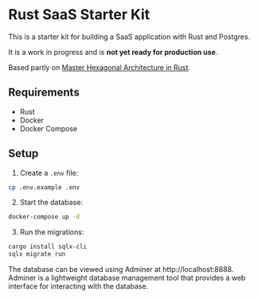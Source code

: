 # Rust SaaS Starter Kit

This is a starter kit for building a SaaS application with Rust and Postgres.

It is a work in progress and is **not yet ready for production use**.

Based partly on [Master Hexagonal Architecture in Rust](https://www.howtocodeit.com/articles/master-hexagonal-architecture-rust).

## Requirements

- Rust
- Docker
- Docker Compose

## Setup

1. Create a `.env` file:

```bash
cp .env.example .env
```

2. Start the database:

```bash
docker-compose up -d
```

3. Run the migrations:

```bash
cargo install sqlx-cli
sqlx migrate run
```

The database can be viewed using Adminer at http://localhost:8888. Adminer is a lightweight database management tool that provides a web interface for interacting with the database.
